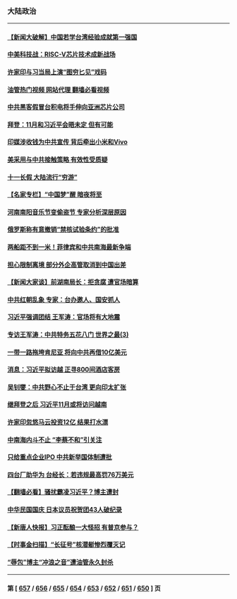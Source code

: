 ### 大陆政治
---
#### [【新闻大破解】中国若学台湾经验成就第一强国](../../pages/ncid277/n14089796.md?10070445) 
#### [中美科技战：RISC-V芯片技术成新战场](../../pages/ncid277/n14089810.md?10070445) 
#### [许家印与习当局上演“图穷匕见”戏码](../../pages/ncid277/n14089818.md?10070445) 
#### [油管热门视频 网站代理 翻墙必看视频](http://138.2.39.72:81/youtube.html?epic-marker?10070445)
#### [中共黑客假冒台积电将手伸向亚洲芯片公司](../../pages/ncid277/n14089824.md?10070445) 
#### [拜登：11月和习近平会晤未定 但有可能](../../pages/ncid277/n14089821.md?10070445) 
#### [印媒涉收钱为中共宣传 背后牵出小米和Vivo](../../pages/ncid277/n14089815.md?10070445) 
#### [美采用与中共接触策略 有效性受质疑](../../pages/ncid277/n14089723.md?10070445) 
#### [十一长假 大陆流行“穷游”](../../pages/ncid277/n14089765.md?10070445) 
#### [【名家专栏】“中国梦”醒 暗夜将至](../../pages/ncid277/n14088776.md?10070445) 
#### [河南南阳音乐节变偷盗节 专家分析深层原因](../../pages/ncid277/n14089616.md?10070445) 
#### [俄罗斯称有意撤销“禁核试验条约”的批准](../../pages/ncid277/n14089692.md?10070445) 
#### [两船距不到一米！菲律宾和中共南海最新争端](../../pages/ncid277/n14089764.md?10070445) 
#### [担心限制离境 部分外企高管取消到中国出差](../../pages/ncid277/n14089660.md?10070445) 
#### [【新闻大家谈】前湖南局长：拒贪腐 遭官场暗算](../../pages/ncid277/n14089711.md?10070445) 
#### [中共红朝乱象 专家：台办邀人、国安抓人](../../pages/ncid277/n14089544.md?10070445) 
#### [习近平强调团结 王军涛：官场将有大地震](../../pages/ncid277/n14089478.md?10070445) 
#### [专访王军涛：中共特务五花八门 世界之最(3)](../../pages/ncid277/n14086905.md?10070445) 
#### [一带一路拖垮肯尼亚 将向中共再借10亿美元](../../pages/ncid277/n14089645.md?10070445) 
#### [消息：习近平拟访越 正寻800间酒店客房](../../pages/ncid277/n14089534.md?10070445) 
#### [吴钊燮：中共野心不止于台湾 更向印太扩张](../../pages/ncid277/n14089418.md?10070445) 
#### [继拜登之后 习近平11月或将访问越南](../../pages/ncid277/n14089545.md?10070445) 
#### [许家印忽悠马云投资12亿 结果打水漂](../../pages/ncid277/n14089403.md?10070445) 
#### [中南海内斗不止 “李蔡不和”引关注](../../pages/ncid277/n14089422.md?10070445) 
#### [只给重点企业IPO 中共新举国体制遭批](../../pages/ncid277/n14089340.md?10070445) 
#### [四台厂助华为 台经长：若违规最高罚76万美元](../../pages/ncid277/n14089307.md?10070445) 
#### [【翻墙必看】骚扰霸凌习近平？博主遭封](../../pages/ncid277/n14089305.md?10070445) 
#### [中华民国国庆 日本议员祝贺团43人破纪录](../../pages/ncid277/n14088666.md?10070445) 
#### [【新唐人快报】习正酝酿一大怪招 有普京参与？](../../pages/ncid277/n14089137.md?10070445) 
#### [【时事金扫描】“长征号”核潜艇惨烈覆灭记](../../pages/ncid277/n14089158.md?10070445) 
#### [“辱包”博主“冲浪之音”遭油管永久封杀](../../pages/ncid277/n14089225.md?10070445) 

---
#### 第 [ [657](./657.md?10070445) / [656](./656.md?10070445) / [655](./655.md?10070445) / [654](./654.md?10070445) / [653](./653.md?10070445) / [652](./652.md?10070445) / [651](./651.md?10070445) / [650](./650.md?10070445) ] 页
